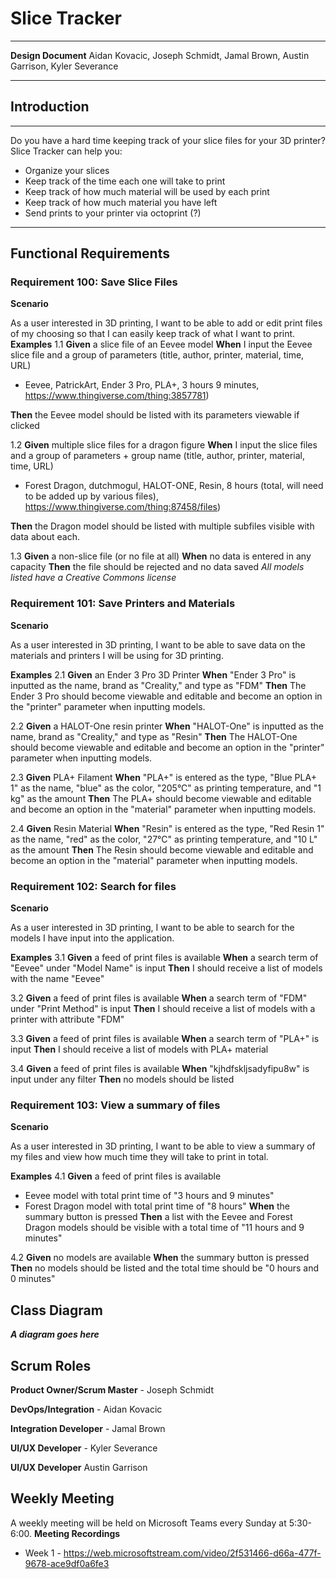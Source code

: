 # Slice Tracker

***

**Design Document**
Aidan Kovacic, Joseph Schmidt, Jamal Brown, Austin Garrison, Kyler Severance

***

## Introduction

***

Do you have a hard time keeping track of your slice files for your 3D printer? Slice Tracker can help you:
* Organize your slices
* Keep track of the time each one will take to print
* Keep track of how much material will be used by each print
* Keep track of how much material you have left
* Send prints to your printer via octoprint (?)

***

## Functional Requirements

### Requirement 100: Save Slice Files
**Scenario**

As a user interested in 3D printing, I want to be able to add or edit print files of my choosing so that I can easily keep track of what I want to print.
**Examples**
1.1
**Given** a slice file of an Eevee model 
**When** I input the Eevee slice file and a group of parameters (title, author, printer, material, time, URL)
* Eevee, PatrickArt, Ender 3 Pro, PLA+, 3 hours 9 minutes, https://www.thingiverse.com/thing:3857781)

**Then** the Eevee model should be listed with its parameters viewable if clicked

1.2
**Given** multiple slice files for a dragon figure
**When** I input the slice files and a group of parameters + group name (title, author, printer, material, time, URL)
* Forest Dragon, dutchmogul, HALOT-ONE, Resin, 8 hours (total, will need to be added up by various files), https://www.thingiverse.com/thing:87458/files)

**Then** the Dragon model should be listed with multiple subfiles visible with data about each.

1.3
**Given** a non-slice file (or no file at all)
**When** no data is entered in any capacity
**Then** the file should be rejected and no data saved
*All models listed have a Creative Commons license*

### Requirement 101: Save Printers and Materials
**Scenario**

As a user interested in 3D printing, I want to be able to save data on the materials and printers I will be using for 3D printing.

**Examples**
2.1
**Given** an Ender 3 Pro 3D Printer
**When** "Ender 3 Pro" is inputted as the name, brand as "Creality," and type as "FDM"
**Then** The Ender 3 Pro should become viewable and editable and become an option in the "printer" parameter when inputting models.

2.2
**Given** a HALOT-One resin printer
**When** "HALOT-One" is inputted as the name, brand as "Creality," and type as "Resin"
**Then** The HALOT-One should become viewable and editable and become an option in the "printer" parameter when inputting models.

2.3
**Given** PLA+ Filament
**When** "PLA+" is entered as the type, "Blue PLA+ 1" as the name, "blue" as the color, "205°C" as printing temperature, and "1 kg" as the amount
**Then** The PLA+ should become viewable and editable and become an option in the "material" parameter when inputting models.

2.4
**Given** Resin Material
**When** "Resin" is entered as the type, "Red Resin 1" as the name, "red" as the color, "27°C" as printing temperature, and "10 L" as the amount
**Then** The Resin should become viewable and editable and become an option in the "material" parameter when inputting models.

### Requirement 102: Search for files
**Scenario**

As a user interested in 3D printing, I want to be able to search for the models I have input into the application.

**Examples**
3.1
**Given** a feed of print files is available
**When** a search term of "Eevee" under "Model Name" is input
**Then** I should receive a list of models with the name "Eevee"

3.2
**Given** a feed of print files is available
**When** a search term of "FDM" under "Print Method" is input
**Then** I should receive a list of models with a printer with attribute "FDM"

3.3
**Given** a feed of print files is available
**When** a search term of "PLA+" is input
**Then** I should receive a list of models with PLA+ material

3.4
**Given** a feed of print files is available
**When** "kjhdfskljsadyfipu8w" is input under any filter
**Then** no models should be listed

### Requirement 103: View a summary of files
**Scenario**

As a user interested in 3D printing, I want to be able to view a summary of my files and view how much time they will take to print in total.

**Examples**
4.1
**Given** a feed of print files is available
* Eevee model with total print time of "3 hours and 9 minutes"
* Forest Dragon model with total print time of "8 hours"
**When** the summary button is pressed
**Then** a list with the Eevee and Forest Dragon models should be visible with a total time of "11 hours and 9 minutes"

4.2
**Given** no models are available
**When** the summary button is pressed
**Then** no models should be listed and the total time should be "0 hours and 0 minutes"


## Class Diagram
***A diagram goes here***

## Scrum Roles
**Product Owner/Scrum Master** - Joseph Schmidt

**DevOps/Integration** - Aidan Kovacic

**Integration Developer** - Jamal Brown

**UI/UX Developer** - Kyler Severance

**UI/UX Developer** Austin Garrison


## Weekly Meeting
A weekly meeting will be held on Microsoft Teams every Sunday at 5:30-6:00.
**Meeting Recordings**
* Week 1 - https://web.microsoftstream.com/video/2f531466-d66a-477f-9678-ace9df0a6fe3
